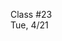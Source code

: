<div class="lecture1">

<div class="column_date">
<p markdown="block">

Class #23 <br>
Tue, 4/21

</p>
</div>
<div class="column_materials">
<p markdown="block">



</p>
</div>

<div class="column_assign">
<p markdown="block">



</p>
</div>

</div>

